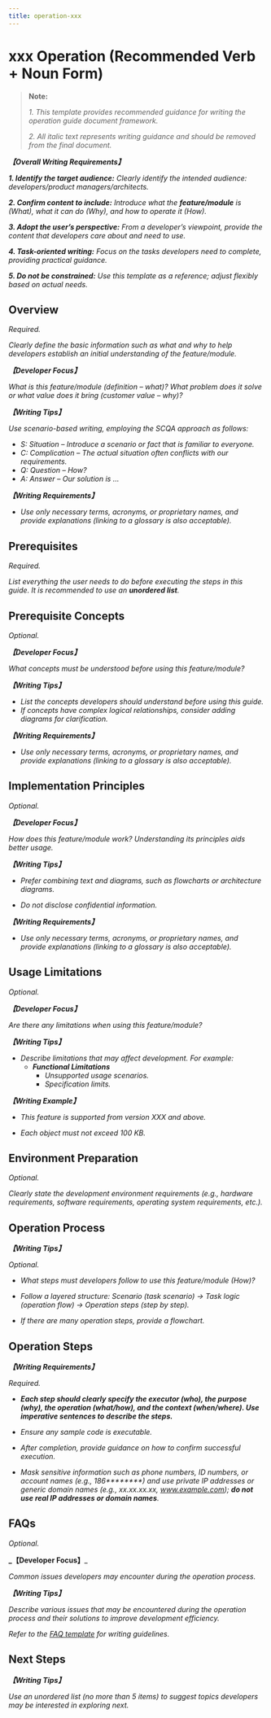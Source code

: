 ```yaml
---
title: operation-xxx
---
```


# xxx Operation (Recommended Verb + Noun Form)

> **Note:**  
>
> _1. This template provides recommended guidance for writing the operation guide document framework._  
>
> _2. All italic text represents writing guidance and should be removed from the final document._

**_【Overall Writing Requirements】_**

**_1. Identify the target audience:_** _Clearly identify the intended audience: developers/product managers/architects._  

**_2. Confirm content to include:_** _Introduce what the **feature/module** is (What), what it can do (Why), and how to operate it (How)._  

**_3. Adopt the user’s perspective:_** _From a developer’s viewpoint, provide the content that developers care about and need to use._  

**_4. Task-oriented writing:_** _Focus on the tasks developers need to complete, providing practical guidance._  

**_5. Do not be constrained:_** _Use this template as a reference; adjust flexibly based on actual needs._  

## Overview

_Required._

_Clearly define the basic information such as what and why to help developers establish an initial understanding of the feature/module._

_**【Developer Focus】**_

_What is this feature/module (definition – what)? What problem does it solve or what value does it bring (customer value – why)?_

_**【Writing Tips】**_

_Use scenario-based writing, employing the SCQA approach as follows:_

- _S: Situation – Introduce a scenario or fact that is familiar to everyone._  
- _C: Complication – The actual situation often conflicts with our requirements._  
- _Q: Question – How?_  
- _A: Answer – Our solution is ..._

**_【Writing Requirements】_**

- _Use only necessary terms, acronyms, or proprietary names, and provide explanations (linking to a glossary is also acceptable)._

## Prerequisites

_Required._

_List everything the user needs to do before executing the steps in this guide. It is recommended to use an **unordered list**._

## Prerequisite Concepts

_Optional._

_**【Developer Focus】**_

_What concepts must be understood before using this feature/module?_

**_【Writing Tips】_**

- _List the concepts developers should understand before using this guide._  
- _If concepts have complex logical relationships, consider adding diagrams for clarification._

**_【Writing Requirements】_**

- _Use only necessary terms, acronyms, or proprietary names, and provide explanations (linking to a glossary is also acceptable)._

## Implementation Principles

_Optional._

_**【Developer Focus】**_

_How does this feature/module work? Understanding its principles aids better usage._

**_【Writing Tips】_**

- _Prefer combining text and diagrams, such as flowcharts or architecture diagrams._  

- _Do not disclose confidential information._

**_【Writing Requirements】_**

- _Use only necessary terms, acronyms, or proprietary names, and provide explanations (linking to a glossary is also acceptable)._

## Usage Limitations

_Optional._

_**【Developer Focus】**_

_Are there any limitations when using this feature/module?_

**_【Writing Tips】_**

- _Describe limitations that may affect development. For example:_  
  - **_Functional Limitations_**  
    - _Unsupported usage scenarios._  
    - _Specification limits._

**_【Writing Example】_**

- _This feature is supported from version XXX and above._  

- _Each object must not exceed 100 KB._

## Environment Preparation

_Optional._

_Clearly state the development environment requirements (e.g., hardware requirements, software requirements, operating system requirements, etc.)._

## Operation Process

**_【Writing Tips】_**

_Optional._

- _What steps must developers follow to use this feature/module (How)?_  

- _Follow a layered structure: Scenario (task scenario) → Task logic (operation flow) → Operation steps (step by step)._  

- _If there are many operation steps, provide a flowchart._

## Operation Steps

**_【Writing Requirements】_**

_Required._

- _**Each step should clearly specify the executor (who), the purpose (why), the operation (what/how), and the context (when/where). Use imperative sentences to describe the steps.**_  

- _Ensure any sample code is executable._  

- _After completion, provide guidance on how to confirm successful execution._  

- _Mask sensitive information such as phone numbers, ID numbers, or account names (e.g., 186********) and use private IP addresses or generic domain names (e.g., xx.xx.xx.xx, www.example.com); **do not use real IP addresses or domain names**._

## FAQs

_Optional._

**_【Developer Focus】**_

_Common issues developers may encounter during the operation process._

**_【Writing Tips】_**

_Describe various issues that may be encountered during the operation process and their solutions to improve development efficiency._

_Refer to the [FAQ template](./faq_template.md) for writing guidelines._

## Next Steps

**_【Writing Tips】_**

_Use an unordered list (no more than 5 items) to suggest topics developers may be interested in exploring next._